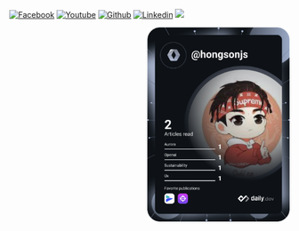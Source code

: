 [![Facebook](https://img.shields.io/badge/Facebook-1877F2?style=for-the-badge&logo=facebook&logoColor=white)](https://www.facebook.com/hongsonjs)
[![Youtube](https://img.shields.io/badge/YouTube-FF0000?style=for-the-badge&logo=youtube&logoColor=white)](https://youtube.com/c/CodingReshapeFuture)
[![Github](https://img.shields.io/badge/GitHub-100000?style=for-the-badge&logo=github&logoColor=white)](https://github.com/lucthienphong1120/)
[![Linkedin](https://img.shields.io/badge/LinkedIn-0077B5?style=for-the-badge&logo=linkedin&logoColor=white)](https://www.linkedin.com/in/ltp1120/)
<img src="https://user-images.githubusercontent.com/73097560/115834477-dbab4500-a447-11eb-908a-139a6edaec5c.gif">
<div align="left">
  <a href="https://app.daily.dev/hongsonjs" target="_blank">
    <img
      width="256"
      align="right"
      src="https://github.com/hongsonjs/hongsonjs/blob/main/devcard.svg"
    />
  </a>
</div>
